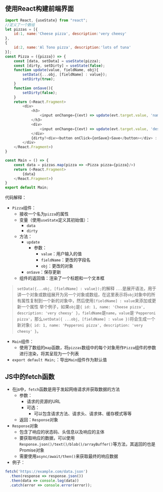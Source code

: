 ## 使用React构建前端界面
```js
import React, {useState} from "react";
//定义了一个数组
let pizzas = [{
    id:1, name:'Cheese pizza', description:'very cheesy'
},
{
    id:2, name:'Al Tono pizza', description:'lots of tuna'
}];
const Pizza = ({pizza}) => {
    const [data, setData] = useState(pizza);
    const [dirty, setDirty] = useState(false);
    function update(value, fieldName, obj){
        setData({...obj, [fieldName] : value});
        setDirty(true);
    }
    function onSave(){
        setDirty(false);
    }
    return (<React.Fragment>
        <div>
            <h3>
                <input onChange={(evt) => update(evt.target.value, 'name', data)} value = {data.name}/>
            </h3>
            <div>
                <input onChange={(evt) => update(evt.target.value, 'description', data)} value = {data.description}/>
            </div>
            {dirty?<div><button onClick={onSave}>Save</button></div> : null }
        </div>
    </React.Fragment>)
}

const Main = () => {
    const data = pizzas.map(pizza => <Pizza pizza={pizza}/>)
    return (<React.Fragment>
        {data}
    </React.Fragment>)
}
export default Main;
```
代码解释：
- `Pizza`组件：
	- 接收一个名为`pizza`的属性
	- 变量（使用`useState`定义其初始值）：
		- `data`
		- `dirty`
	- 方法：
		- `update`
			- 参数：
				- `value`：用户输入的值
				- `fieldName`：更改的字段名
				- `obj`：更改的对象
		- `onSave`：保存更新
	- 组件的返回值：渲染了一个标题和一个文本框
> `setData({...obj, [fieldName] : value});`的解释
> `...`是展开语法，用于讲一个对象或数组展开为另一个对象或数组，在这里表示将`obj`对象中的所有属性复制到一个新的对象中，然后使用`[fieldName] : value`来添加或更新一个属性
> 举个例子，如果`obj`是`{ id: 1, name: 'Cheese pizza', description: 'very cheesy' }`，`fieldName`是`name`，`value`是`'Pepperoni pizza'`，那么`setData({ ...obj, [fieldName] : value })`将会生成一个新对象`{ id: 1, name: 'Pepperoni pizza', description: 'very cheesy' }`。
- `Main`组件：
	- 使用了数组的`map`函数，将`pizzas`数组中的每个对象用作`Pizza`组件的参数进行渲染，将其呈现为一个列表
- `export default Main;`：导出`Main`组件作为默认值

## JS中的fetch函数
- 在js中，`fetch`函数是用于发起网络请求并获取数据的方法
	- 参数：
		- 请求的资源的URL
		- 可选：
			- 可以包含请求方法、请求头、请求体、缓存模式等等
	- 返回：`Response`对象
- `Response`对象
	- 包含了响应的状态码、头信息以及响应的主体
	- 要获取响应的数据，可以使用`Response.json()/text()/blob()/arrayBuffer()`等方法，其返回的也是Promise对象
	- 需要使用`async/await/then()`来获取最终的响应数据
- 例子：
```javascript
fetch('https://example.com/data.json')
  .then(response => response.json())
  .then(data => console.log(data))
  .catch(error => console.error(error));
```